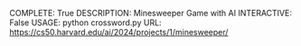 COMPLETE: True
DESCRIPTION: Minesweeper Game with AI
INTERACTIVE: False
USAGE: python crossword.py
URL: https://cs50.harvard.edu/ai/2024/projects/1/minesweeper/
